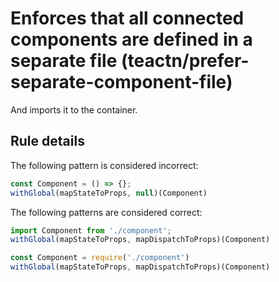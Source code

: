 #  Enforces that all connected components are defined in a separate file (teactn/prefer-separate-component-file)

And imports it to the container.

## Rule details

The following pattern is considered incorrect:

```js
const Component = () => {};
withGlobal(mapStateToProps, null)(Component)
```

The following patterns are considered correct:

```js
import Component from './component';
withGlobal(mapStateToProps, mapDispatchToProps)(Component)
```

```js
const Component = require('./component')
withGlobal(mapStateToProps, mapDispatchToProps)(Component)
```
